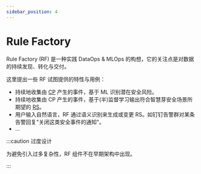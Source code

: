 ```yaml
---
sidebar_position: 4
---
```


# Rule Factory

Rule Factory (RF) 是一种实践 DataOps & MLOps 的构想，它的关注点是对数据的持续发现、转化与交付。

这里提出一些 RF 试图提供的特性与用例：

- 持续地收集由 [CP](/docs/developer/design/components/compliant-proxy) 产生的事件，基于 ML 识别潜在安全风险。
- 持续地收集由 CP 产生的事件，基于(半)监督学习输出符合智慧芽安全场景所期望的 [RS](/docs/developer/design/model/model/common)。
- 用户输入自然语言，RF 通过语义识别来生成或变更 RS。如钉钉告警群对某条告警回复"关闭这类安全事件的通知"。
- ...

:::caution 过度设计

为避免引入过多复杂性，RF 组件不在早期架构中出现。

:::